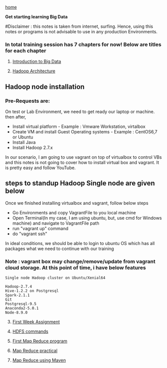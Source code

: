 [home](https://github.com/psanthoshkumar/BigDataLearning/wiki)

**Get starting learning Big Data**

#Disclaimer : this notes is taken from internet, surfing. Hence, using this notes or programs is not advisable to use in any production Environments. 

### In total training session has 7 chapters for now! Below are titles for each chapter

1. [Introduction to Big Data](https://github.com/psanthoshkumar/BigDataLearning/wiki/1.-Introduction-to-Big-Data)

2. [Hadoop Architecture](https://github.com/psanthoshkumar/BigDataLearning/wiki/2.-Hadoop-Architecture)

## Hadoop node installation

### Pre-Requests are:

On test or Lab Environment, we need to get ready our laptop or machine. then after,

* Install virtual platform - Example : Vmware Workstation, virtalbox
* Create VM and install Guest Operating systems - Example : CentOS6,7 or Ubuntu
* Install Java
* Install Hadoop 2.7.x

In our scenario, I am going to use vagrant on top of virtualbox to control VBs and this notes is not going to cover how to install virtual box and vagrant. It is pretty easy and follow YouTube. 

## steps to standup Hadoop Single node are given below

Once we finished installing virtualbox and vagrant, follow below steps

* Go Environments and copy VagrantFile to you local machine
* Open Terminal(In my case, I am using ubuntu, but, use cmd for Windows machine) and navigate to VagrantFile path
* run "vagrant up" command
* do "vagrant ssh"

In ideal conditions, we should be able to login to ubuntu OS which has all packages what we need to continue with our training

### Note : vagrant box may change/remove/update from vagrant cloud storage. At this point of time, i have below features

	Single node Hadoop cluster on Ubuntu/Xenial64

	Hadoop-2.7.4
	Hive-1.2.2 on Postgresql
	Spark-2.1.1
	Git
	Postgresql-9.5
	Anaconda2-5.0.1
	Node-8.9.0




3. [First Week Assignment](https://github.com/psanthoshkumar/BigDataLearning/wiki/3.-First-Week-Assignment)

4. [HDFS commands](https://github.com/psanthoshkumar/BigDataLearning/wiki/4.-HDFS-commands)

5. [First Map Reduce program](https://github.com/psanthoshkumar/BigDataLearning/wiki/5.-First-Map-Reduce-program)

6. [Map Reduce practical](https://github.com/psanthoshkumar/BigDataLearning/wiki/6.-Map-Reduce-practical)

7. [Map Reduce using Maven](https://github.com/psanthoshkumar/BigDataLearning/wiki/7.-Map-Reduce-using-Maven)
